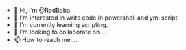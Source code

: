 - 👋 Hi, I’m @RedBaba
- 👀 I’m interested in write code in powershell and yml script.
- 🌱 I’m currently learning scripting.
- 💞️ I’m looking to collaborate on ...
- 📫 How to reach me ...

<!---
RedBaba/RedBaba is a ✨ special ✨ repository because its `README.md` (this file) appears on your GitHub profile.
You can click the Preview link to take a look at your changes.
--->
